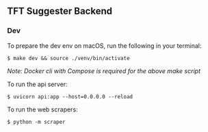 ## TFT Suggester Backend

### Dev

To prepare the dev env on macOS, run the following in your terminal:

```
$ make dev && source ./venv/bin/activate
```

_Note: Docker cli with Compose is required for the above make script_

To run the api server:

```
$ uvicorn api:app --host=0.0.0.0 --reload
```

To run the web scrapers:

```
$ python -m scraper
```
